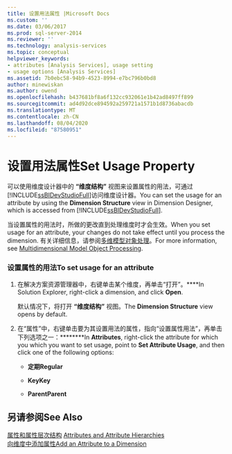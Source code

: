 ```yaml
---
title: 设置用法属性 |Microsoft Docs
ms.custom: ''
ms.date: 03/06/2017
ms.prod: sql-server-2014
ms.reviewer: ''
ms.technology: analysis-services
ms.topic: conceptual
helpviewer_keywords:
- attributes [Analysis Services], usage setting
- usage options [Analysis Services]
ms.assetid: 7b0ebc58-94b9-4523-8994-e7bc796b0bd8
author: minewiskan
ms.author: owend
ms.openlocfilehash: b437681bf8a6f132cc932061e1b42ad8497ff899
ms.sourcegitcommit: ad4d92dce894592a259721a1571b1d8736abacdb
ms.translationtype: MT
ms.contentlocale: zh-CN
ms.lasthandoff: 08/04/2020
ms.locfileid: "87580951"
---
```

# <a name="set-usage-property"></a><span data-ttu-id="b9443-102">设置用法属性</span><span class="sxs-lookup"><span data-stu-id="b9443-102">Set Usage Property</span></span>
  <span data-ttu-id="b9443-103">可以使用维度设计器中的 **“维度结构”** 视图来设置属性的用法，可通过 [!INCLUDE[ssBIDevStudioFull](../../includes/ssbidevstudiofull-md.md)]访问维度设计器。</span><span class="sxs-lookup"><span data-stu-id="b9443-103">You can set the usage for an attribute by using the **Dimension Structure** view in Dimension Designer, which is accessed from [!INCLUDE[ssBIDevStudioFull](../../includes/ssbidevstudiofull-md.md)].</span></span>  
  
 <span data-ttu-id="b9443-104">当设置属性的用法时，所做的更改直到处理维度时才会生效。</span><span class="sxs-lookup"><span data-stu-id="b9443-104">When you set usage for an attribute, your changes do not take effect until you process the dimension.</span></span> <span data-ttu-id="b9443-105">有关详细信息，请参阅[多维模型对象处理](processing-a-multidimensional-model-analysis-services.md)。</span><span class="sxs-lookup"><span data-stu-id="b9443-105">For more information, see [Multidimensional Model Object Processing](processing-a-multidimensional-model-analysis-services.md).</span></span>  
  
### <a name="to-set-usage-for-an-attribute"></a><span data-ttu-id="b9443-106">设置属性的用法</span><span class="sxs-lookup"><span data-stu-id="b9443-106">To set usage for an attribute</span></span>  
  
1.  <span data-ttu-id="b9443-107">在解决方案资源管理器中，右键单击某个维度，再单击“打开”。\*\*\*\*</span><span class="sxs-lookup"><span data-stu-id="b9443-107">In Solution Explorer, right-click a dimension, and click **Open**.</span></span>  
  
     <span data-ttu-id="b9443-108">默认情况下，将打开 **“维度结构”** 视图。</span><span class="sxs-lookup"><span data-stu-id="b9443-108">The **Dimension Structure** view opens by default.</span></span>  
  
2.  <span data-ttu-id="b9443-109">在“属性”中，右键单击要为其设置用法的属性，指向“设置属性用法”，再单击下列选项之一：\*\*\*\*\*\*\*\*</span><span class="sxs-lookup"><span data-stu-id="b9443-109">In **Attributes**, right-click the attribute for which you which you want to set usage, point to **Set Attribute Usage**, and then click one of the following options:</span></span>  
  
    -   <span data-ttu-id="b9443-110">**定期**</span><span class="sxs-lookup"><span data-stu-id="b9443-110">**Regular**</span></span>  
  
    -   <span data-ttu-id="b9443-111">**Key**</span><span class="sxs-lookup"><span data-stu-id="b9443-111">**Key**</span></span>  
  
    -   <span data-ttu-id="b9443-112">**Parent**</span><span class="sxs-lookup"><span data-stu-id="b9443-112">**Parent**</span></span>  
  
## <a name="see-also"></a><span data-ttu-id="b9443-113">另请参阅</span><span class="sxs-lookup"><span data-stu-id="b9443-113">See Also</span></span>  
 <span data-ttu-id="b9443-114">[属性和属性层次结构](../multidimensional-models-olap-logical-dimension-objects/attributes-and-attribute-hierarchies.md) </span><span class="sxs-lookup"><span data-stu-id="b9443-114">[Attributes and Attribute Hierarchies](../multidimensional-models-olap-logical-dimension-objects/attributes-and-attribute-hierarchies.md) </span></span>  
 [<span data-ttu-id="b9443-115">向维度中添加属性</span><span class="sxs-lookup"><span data-stu-id="b9443-115">Add an  Attribute to a Dimension</span></span>](attribute-properties-add-an-attribute-to-a-dimension.md)  
  
  
